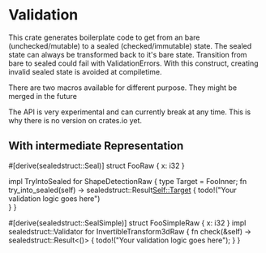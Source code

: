 # Validation

This crate generates boilerplate code to get from an bare (unchecked/mutable) to a sealed (checked/immutable) state.
The sealed state can always be transformed back to it's bare state. Transition from bare to sealed could fail with ValidationErrors.
With this construct, creating invalid sealed state is avoided at compiletime.

There are two macros available for different purpose. They might be merged in the future


The API is very experimental and can currently break at any time. This is why there is no version on crates.io yet.


## With intermediate Representation
#[derive(sealedstruct::Seal)]
struct FooRaw {
    x: i32
}

impl TryIntoSealed for ShapeDetectionRaw {
    type Target = FooInner;
    fn try_into_sealed(self) -> sealedstruct::Result<Self::Target> {
        todo!("Your validation logic goes here")    
    }
}

#[derive(sealedstruct::SealSimple)]
struct FooSimpleRaw {
    x: i32
}
impl sealedstruct::Validator for InvertibleTransform3dRaw {
    fn check(&self) -> sealedstruct::Result<()> {
        todo!("Your validation logic goes here");
    }
}